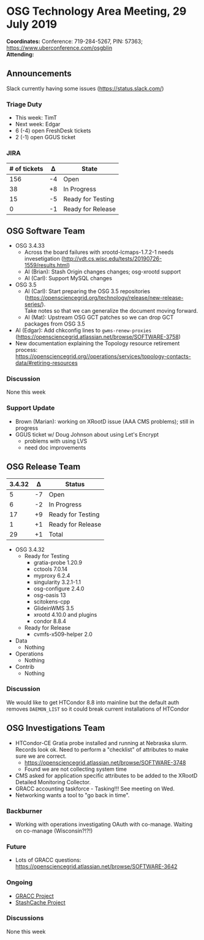 # OSG Technology Area Meeting, 29 July 2019

**Coordinates:** Conference: 719-284-5267, PIN: 57363; <https://www.uberconference.com/osgblin>  
**Attending:**   


## Announcements

Slack currently having some issues (<https://status.slack.com/>)  


### Triage Duty

-   This week: TimT
-   Next week: Edgar
-   6 (-4) open FreshDesk tickets
-   2 (-1) open GGUS ticket


### JIRA

| # of tickets | &Delta; | State             |
|------------ |------- |----------------- |
| 156          | -4      | Open              |
| 38           | +8      | In Progress       |
| 15           | -5      | Ready for Testing |
| 0            | -1      | Ready for Release |


## OSG Software Team

-   OSG 3.4.33  
    -   Across the board failures with xrootd-lcmaps-1.7.2-1 needs invesetigation (<http://vdt.cs.wisc.edu/tests/20190726-1559/results.html>)
    -   AI (Brian): Stash Origin changes changes; osg-xrootd support
    -   AI (Carl): Support MySQL changes
-   OSG 3.5  
    -   AI (Carl): Start preparing the OSG 3.5 repositories (<https://opensciencegrid.org/technology/release/new-release-series/>).  
        Take notes so that we can generalize the document moving forward.
    -   AI (Mat): Upstream OSG GCT patches so we can drop GCT packages from OSG 3.5
-   AI (Edgar): Add chkconfig lines to `gwms-renew-proxies` (<https://opensciencegrid.atlassian.net/browse/SOFTWARE-3758>)
-   New documentation explaining the Topology resource retirement process:  
    <https://opensciencegrid.org//operations/services/topology-contacts-data/#retiring-resources>


### Discussion

None this week  


### Support Update

-   Brown (Marian): working on XRootD issue (AAA CMS problems); still in progress
-   GGUS ticket w/ Doug Johnson about using Let's Encrypt  
    -   problems with using LVS
    -   need doc improvements


## OSG Release Team

| 3.4.32 | &Delta; | Status            |
|------ |------- |----------------- |
| 5      | -7      | Open              |
| 6      | -2      | In Progress       |
| 17     | +9      | Ready for Testing |
| 1      | +1      | Ready for Release |
| 29     | +1      | Total             |

-   OSG 3.4.32  
    -   Ready for Testing  
        -   gratia-probe 1.20.9
        -   cctools 7.0.14
        -   myproxy 6.2.4
        -   singularity 3.2.1-1.1
        -   osg-configure 2.4.0
        -   osg-oasis 13
        -   scitokens-cpp
        -   GlideinWMS 3.5
        -   xrootd 4.10.0 and plugins
        -   condor 8.8.4
    -   Ready for Release  
        -   cvmfs-x509-helper 2.0
-   Data  
    -   Nothing
-   Operations  
    -   Nothing
-   Contrib  
    -   Nothing


### Discussion

We would like to get HTCondor 8.8 into mainline but the default auth removes `DAEMON_LIST` so it could break current installations of HTCondor  


## OSG Investigations Team

-   HTCondor-CE Gratia probe installed and running at Nebraska slurm. Records look ok.  Need to perform a "checklist" of attributes to make sure we are correct.  
    -   <https://opensciencegrid.atlassian.net/browse/SOFTWARE-3748>
    -   Found we are not collecting system time
-   CMS asked for application specific attributes to be added to the XRootD Detailed Monitoring Collector.
-   GRACC accounting taskforce - Tasking!!! See meeting on Wed.
-   Networking wants a tool to "go back in time".


### Backburner

-   Working with operations investigating OAuth with co-manage.  Waiting on co-manage (Wisconsin?!?!)


### Future

-   Lots of GRACC questions: <https://opensciencegrid.atlassian.net/browse/SOFTWARE-3642>


### Ongoing

-   [GRACC Project](https://opensciencegrid.atlassian.net/projects/GRACC)
-   [StashCache Project](http://opensciencegrid.org/docs/data/stashcache/overview/)


### Discussions

None this week
